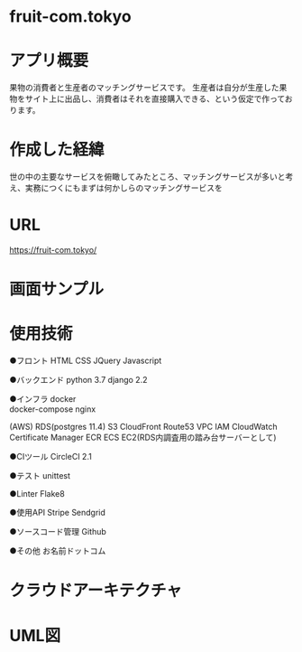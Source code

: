 # fruit-com.tokyo

# アプリ概要
果物の消費者と生産者のマッチングサービスです。
生産者は自分が生産した果物をサイト上に出品し、消費者はそれを直接購入できる、という仮定で作っております。

# 作成した経緯
世の中の主要なサービスを俯瞰してみたところ、マッチングサービスが多いと考え、実務につくにもまずは何かしらのマッチングサービスを

# URL
https://fruit-com.tokyo/

# 画面サンプル

# 使用技術
●フロント
HTML
CSS
JQuery
Javascript

●バックエンド
python  3.7
django  2.2

●インフラ
docker  
docker-compose
nginx

(AWS)
RDS(postgres  11.4)
S3
CloudFront
Route53
VPC
IAM
CloudWatch
Certificate Manager
ECR
ECS
EC2(RDS内調査用の踏み台サーバーとして)

●CIツール
CircleCI  2.1

●テスト
unittest

●Linter
Flake8

●使用API
Stripe
Sendgrid

●ソースコード管理
Github

●その他
お名前ドットコム

# クラウドアーキテクチャ

# UML図
